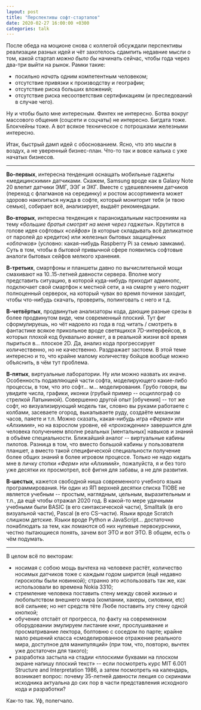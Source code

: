 ```yaml
---
layout: post
title: "Перспективы софт-стартапов"
date: 2020-02-27 16:00:00 +0300
categories: talk
---
```


После обеда на моционе снова с коллегой обсуждали перспективы реализации разных идей и чёт захотелось сдампить недавние мысли о том, какой стартап *можно было бы* начинать сейчас, чтобы года через два-три выйти на рынок. Рамки такие:
* посильно *начать* одним компетентным человеком;
* отсутствие привязки к производству и географии;
* отсутствие риска больших вложений;
* отсутствие риска несоответствия сертификациям (и преследований в случае чего).

Ну и чтобы было мне интересным. Финтех не интересно. Ботва вокруг массового общения (соцсети и соцчаты) не интересно. Бигдата тоже. Блокчейны тоже. А вот всякое техническое с потрошками железными интересно.

Итак, быстрый дамп идей с обоснованием. Ясно, что это мысли в воздух, а не уверенный бизнес-план. Что-то так и вовсе калька с уже начатых бизнесов.

---

**Во-первых**, интересна тенденция оснащать мобильные гаджеты «медицинскими» датчиками. Скажем, Samsung вроде как в Galaxy Note 20 влепит датчики ЭМГ, ЭЭГ и ЭКГ. Вместе с удешевлением датчиков (переход с флагманов на серединку) и ростом ассортимента может здорово накопиться нужда в софте, который мониторит тебя (и твою семью), собирает всё, анализирует, выдаёт рекомендации.

**Во-вторых**, интересна тенденция к параноидальным настроениям на тему *«большие братья смотрят на меня через гаджеты»*. Крутится в голове идея софтовых *«сейфов»* (в которые складывать всё деликатное от паролей до кредиток) или железных бытовых защищённых *«облачков»* (условно: какая-нибудь Raspberry Pi за семью замками). Суть в том, чтобы в _бытовой_ привычной сфере появились софтовые аналоги бытовых сейфов мелкого хранения.

**В-третьих**, смартфоны и планшеты давно по вычислительной мощи смахивают на 10..15-летней давности сервера. Вполне могу представить ситуацию, в которой куда-нибудь приходит админопс, подключает свой смартфон к местной сети, а на смарте у него поднят полноценный серверок, на который чувак во время починки заходит, чтобы что-нибудь скачать, проверить, попинговать с него и т.д.

**В-четвёртых**, продвинутые анализаторы кода, дающие разные срезы в более продвинутом виде, чем современный плоский. Тут фиг сформулируешь, но чёт надоело из года в год читать / смотреть в фантастике всякое прикольное вроде светящихся 7D-интерфейсов, в которых плохой код буквально *воняет*, а в реальной жизни всё время пыриться в... плоское 2D. Да, анализ кода прогрессирует количественно, но не качественно. Раздражает застоем. В этой теме интересно и то, что крайне малому количеству бойцов вообще можно объяснить, в чём тут проблема.

**В-пятых**, виртуальные лаборатории. Ну или можно назвать их иначе. Особенность подавляющей части софта, моделирующего какие-либо процессы, в том, что это софт... м... моделирования. Грубо говоря, вы увидите числа, графики, иконки (грубый пример -- осциллограф со стрелкой Латыниной). Совершенно другой опыт [обучения] -- тот же софт, но визуализирующий модель так, словно вы руками работаете с колбами, засеваете огород, выкапываете руду, создаёте механизм часов, паяете и т.п. Можно сказать, какая-нибудь игра *«Ферма»* или *«Алхимия»*, но на взрослом уровне, её *«прохождение»* завершится для человека получением вполне реальных [ментальных] навыков и знаний в объёме специальности. Ближайший аналог -- виртуальные кабины пилотов. Разница в том, что вместо большой кабины у пользователя планшет, а вместо такой специфической специальности получение более общих знаний в более игровом процессе. Только не надо кидать мне в личку стопки *«Ферм»* или *«Алхимий»*, пожалуйста, я и без того уже десятки их просмотрел, всё фигня для забавы, а не для развития.

**В-шестых**, кажется свободной ниша современного учебного языка программирования. Ни один из ЯП верхней десятки списка TIOBE не является учебным -- простым, наглядным, цельным, выразительным и т.п., да ещё чтобы отражал 2020 год. В какой-то мере удачными учебными были BASIC (в его синтаксической части), Smalltalk (в его визуальной части), Pascal (в его CS-части). Языки вроде Scratch слишком детские. Языки вроде Python и JavaScript... достаточно понаблюдать за тем, как ломаются об них нулевые первокурсники, честно пытающиеся понять, зачем вот ЭТО и вот ЭТО. В общем, есть о чём подумать.

---

В целом всё по векторам:
* носимая с собою мощь вычтеха на человеке растёт, количество носимых датчиков тоже с каждым годом ширится (ещё недавно гироскопы были новинкой); странно это использовать так же, как использовали во времена Nokia 3310;
* стремление человека поставить стену между своей жизнью и любопытством внешнего мира (компании, хакеры, силовики, etc) всё сильнее; но нет средств тёте Любе поставить эту стену одной кнопкой;
* обучение отстаёт от прогресса, по факту на современном оборудовании эмулируем листание книг, прослушивание и просматривание лектора, болтовню с соседом по парте; крайне мало решений класса «смоделированное отражение реального мира, доступное для манипуляций» (при том, что, повторю, вычтех уже достаточен для такого);
* разработка застыла на стадии «плоскими буквами на плоском экране напишу плоский текст» -- если посмотреть курс MIT 6.001 Structure and Interpretation 1986, а затем посмотреть на календарь, возникает вопрос: почему 35-летней давности лекция со скринами исходника актуальна до сих пор в части представления исходного кода и разработки?

Как-то так. Уф, полегчало.
